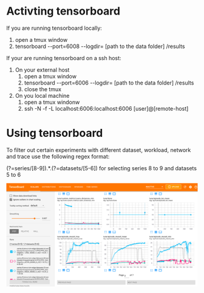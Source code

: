 # Activting tensorboard

If you are running tensorboard locally:

1. open a tmux window
2. tensorboard --port=6008 --logdir= [path to the data folder] /results

If your are running tensorboard on a ssh host:

1. On your external host
   1. open a tmux window
   2. tensorboard --port=6006 --logdir= [path to the data folder] /results
   3. close the tmux
2. On you local machine
   1. open a tmux windonw
   2. ssh -N -f -L localhost:6006:localhost:6006 [user]@[remote-host]


# Using tensorboard

To filter out certain experiments with different dataset, workload, network and trace use the following regex format:

(?=series/[8-9]).*.(?=datasets/[5-6]) for selecting series 8 to 9 and datasets 5 to 6

![dddddd](../images/tensorboard-regex.png)


